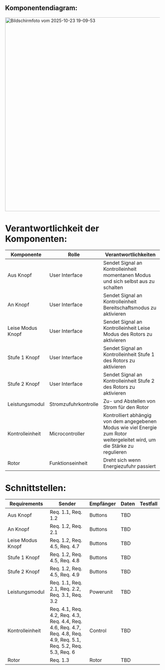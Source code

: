 ## Komponentendiagram:

<img width="1314" height="631" alt="Bildschirmfoto vom 2025-10-23 19-09-53" src="https://github.com/user-attachments/assets/1de0a6eb-0c47-4b71-850d-608d530dabef" />


# Verantwortlichkeit der Komponenten:

| **Komponente**      | **Rolle**                  | **Verantwortlichkeiten**                                                 |
|---------------------|----------------------------|--------------------------------------------------------------------------|
| Aus Knopf       | User Interface       | Sendet Signal an Kontrolleinheit momentanen Modus und sich selbst aus zu schalten |
| An Knopf       | User Interface       | Sendet Signal an Kontrolleinheit Bereitschaftsmodus zu aktivieren |
| Leise Modus Knopf       | User Interface       | Sendet Signal an Kontrolleinheit Leise Modus des Rotors zu aktivieren |
| Stufe 1 Knopf       | User Interface       | Sendet Signal an Kontrolleinheit Stufe 1 des Rotors zu aktivieren |
| Stufe 2 Knopf       | User Interface       | Sendet Signal an Kontrolleinheit Stufe 2 des Rotors zu aktivieren |
| Leistungsmodul        | Stromzufuhrkontrolle  | Zu- und Abstellen von Strom für den Rotor|
| Kontrolleinheit | Microcontroller | Kontrolliert abhängig von dem angegebenen Modus wie viel Energie zum Rotor weitergeleitet wird, um die Stärke zu regulieren                   |
| Rotor  | Funktionseinheit       | Dreht sich wenn Energiezufuhr passiert |

# Schnittstellen:

| **Requirements**                                                                          | **Sender**                                                                          | **Empfänger**        | **Daten**                                                                      | **Testfall**                                                                          |
|---------------------|---------------|-----------|----------------------------------|-------------------------------|
| Aus Knopf      | Req. 1.1, Req. 1.2 | Buttons | TBD |
| An Knopf      | Req. 1.2, Req. 2.1 | Buttons  | TBD |
| Leise Modus Knopf      | Req. 1.2, Req. 4.5, Req. 4.7 | Buttons | TBD |
| Stufe 1 Knopf      | Req. 1.2, Req. 4.5, Req. 4.8| Buttons  | TBD |
| Stufe 2 Knopf      | Req. 1.2, Req. 4.5,  Req. 4.9 | Buttons  | TBD |
| Leistungsmodul        | Req. 1.1, Req. 2.1, Req. 2.2, Req. 3.1, Req. 3.2 | Powerunit  | TBD |
| Kontrolleinheit | Req. 4.1, Req. 4.2, Req. 4.3, Req. 4.4, Req. 4.6, Req. 4.7, Req. 4.8, Req. 4.9, Req. 5.1, Req. 5.2, Req. 5.3, Req. 6 | Control  | TBD |
| Rotor  | Req. 1.3 | Rotor  | TBD |
